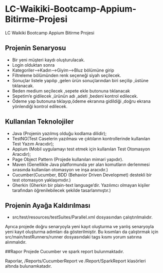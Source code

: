 # LC-Waikiki-Bootcamp-Appium-Bitirme-Projesi
LC Waikiki Bootcamp Appium Bitirme Projesi

 
## Projenin Senaryosu

- Bir yeni müşteri kaydı oluşturulacak.
- Login olduktan sonra
- Kategoriler-->Kadın-->Giyim-->Bluz bölümüne girip
- Filtreleme bölümünden renk seçeneği siyah seçilecek.
- Sonuçlar listele yapılıp ,gelen ürün sonuçlarından biri seçilip ,üstüne tıklanacak.
- Beden medium seçilecek ,sepete ekle butonuna tıklanacak
- Sepetim’e gidilecek ,ürünün adı ,adeti ,bedeni kontrol edilecek.
- Ödeme yap butonuna tıklayıp,ödeme ekranına gidildiği ,doğru ekrana yönlendiği kontrol edilecek.

## Kullanılan Teknolojiler

- Java (Projenin yazılmış olduğu kodlama dilidir);
- TestNG(Test Caselerin yazılması ve çıktıların kontrollerinde kullanılan Test Yazım Aracıdır);
- Appium (Mobil uygulamayı test etmek için kullanılan Test Otomasyon Aracıdır);
- Page Object Pattern (Projede kullanılan mimari yapıdır).
- Maven (Genellikle Java platformunda yer alan komutların derlenmesi sırasında kullanılan otomasyon ve inşa aracıdır.)
- Cucumber(Cucumber, BDD (Behavior Driven Developmet) destekli bir test otomasyon yaklaşımıdır.)
- Gherkin (Gherkin bir plain-text language’dir. Yazılımcı olmayan kişiler tarafından öğrenilebilecek şekilde tasarlanmıştır.)


## Projenin Ayağa Kaldırılması
- src/test/resources/testSuites/Parallel.xml dosyasından çalıştırılmalıdır.

Ayrıca projede doğru senaryoyla yeni kayıt oluşturma ve yanlış senaryoyla yeni kayıt oluşturma adımları da gösterilmiştir. Bu kısımları da çalıştırmak için src/main/testRunners/runner dosyasındaki tags kısmı yorum satırına alınmalıdır.


##Rapor
Projede Cucumber ve spark report bulunmaktadır.

Raporlar, /Reports/CucumberReport ve /Report/SparkReport klasörleri altında bulunamkatadır.

